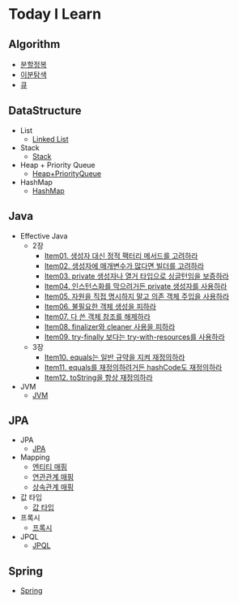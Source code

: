 # Today I Learn
## Algorithm
- [분할정복](https://github.com/hanbee1005/Today-I-Learn/blob/main/Algorithm/%EB%B6%84%ED%95%A0%EC%A0%95%EB%B3%B5.md)
- [이분탐색](https://github.com/hanbee1005/Today-I-Learn/blob/main/Algorithm/%EC%9D%B4%EB%B6%84%20%ED%83%90%EC%83%89.md)
- [큐](https://github.com/hanbee1005/Today-I-Learn/blob/main/Algorithm/%ED%81%90.md)

## DataStructure
- List
  + [Linked List](https://github.com/hanbee1005/Today-I-Learn/blob/main/DataStructure/List/linked_list.md)
- Stack
  + [Stack](https://github.com/hanbee1005/Today-I-Learn/blob/main/DataStructure/Stack/stack.md)
- Heap + Priority Queue
  + [Heap+PriorityQueue](https://github.com/hanbee1005/Today-I-Learn/blob/main/DataStructure/Heap%2BPriorityQueue/heap%2Bpriorityqueue.md)
- HashMap
  + [HashMap](https://github.com/hanbee1005/Today-I-Learn/blob/main/DataStructure/HashMap/hashmap.md)

## Java
- Effective Java
  + 2장
    - [Item01. 생성자 대신 정적 팩터리 메서드를 고려하라](https://github.com/hanbee1005/Today-I-Learn/blob/main/JAVA/Effective-Java/02%EC%9E%A5/item01.md)
    - [Item02. 생성자에 매개변수가 많다면 빌더를 고려하라](https://github.com/hanbee1005/Today-I-Learn/blob/main/JAVA/Effective-Java/02%EC%9E%A5/item02.md)
    - [Item03. private 생성자나 열거 타입으로 싱글턴임을 보증하라](https://github.com/hanbee1005/Today-I-Learn/blob/main/JAVA/Effective-Java/02%EC%9E%A5/item03.md)
    - [Item04. 인스턴스화를 막으려거든 private 생성자를 사용하라](https://github.com/hanbee1005/Today-I-Learn/blob/main/JAVA/Effective-Java/02%EC%9E%A5/item04.md)
    - [Item05. 자원을 직접 명시하지 말고 의존 객체 주입을 사용하라](https://github.com/hanbee1005/Today-I-Learn/blob/main/JAVA/Effective-Java/02%EC%9E%A5/item05.md)
    - [Item06. 불필요한 객체 생성을 피하라](https://github.com/hanbee1005/Today-I-Learn/blob/main/JAVA/Effective-Java/02%EC%9E%A5/item06.md)
    - [Item07. 다 쓴 객체 참조를 해제하라](https://github.com/hanbee1005/Today-I-Learn/blob/main/JAVA/Effective-Java/02%EC%9E%A5/item07.md)
    - [Item08. finalizer와 cleaner 사용을 피하라](https://github.com/hanbee1005/Today-I-Learn/blob/main/JAVA/Effective-Java/02%EC%9E%A5/item08.md)
    - [Item09. try-finally 보다는 try-with-resources를 사용하라](https://github.com/hanbee1005/Today-I-Learn/blob/main/JAVA/Effective-Java/02%EC%9E%A5/item09.md)
  + 3장
    - [Item10. equals는 일반 규약을 지켜 재정의하라](https://github.com/hanbee1005/Today-I-Learn/blob/main/JAVA/Effective-Java/03%EC%9E%A5/item10.md)
    - [Item11. equals를 재정의하려거든 hashCode도 재정의하라](https://github.com/hanbee1005/Today-I-Learn/blob/main/JAVA/Effective-Java/03%EC%9E%A5/item11.md)
    - [Item12. toString을 항상 재정의하라](https://github.com/hanbee1005/Today-I-Learn/blob/main/JAVA/Effective-Java/03%EC%9E%A5/item12.md)
- JVM
  - [JVM](https://github.com/hanbee1005/Today-I-Learn/blob/main/JAVA/JVM/JVM.md)

## JPA
- JPA
  + [JPA](https://github.com/hanbee1005/Today-I-Learn/blob/main/JPA/JPA.md)
- Mapping
  + [엔티티 매핑](https://github.com/hanbee1005/Today-I-Learn/blob/main/JPA/%EC%97%94%ED%8B%B0%ED%8B%B0%20%EB%A7%A4%ED%95%91.md)
  + [연관관계 매핑](https://github.com/hanbee1005/Today-I-Learn/blob/main/JPA/%EC%97%B0%EA%B4%80%EA%B4%80%EA%B3%84%20%EB%A7%A4%ED%95%91.md)
  + [상속관계 매핑](https://github.com/hanbee1005/Today-I-Learn/blob/main/JPA/%EC%83%81%EC%86%8D%EA%B4%80%EA%B3%84%20%EB%A7%A4%ED%95%91.md)
- 값 타입
  + [값 타입](https://github.com/hanbee1005/Today-I-Learn/blob/main/JPA/%EA%B0%92%20%ED%83%80%EC%9E%85.md)
- 프록시
  + [프록시](https://github.com/hanbee1005/Today-I-Learn/blob/main/JPA/%ED%94%84%EB%A1%9D%EC%8B%9C.md)
- JPQL
  + [JPQL](https://github.com/hanbee1005/Today-I-Learn/blob/main/JPA/JPQL.md)
  
## Spring
- [Spring](https://github.com/hanbee1005/Today-I-Learn/blob/main/Spring/README.md)
